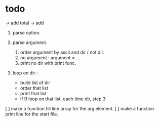 # todo

-> add total
-> add 

1. parse option.
2. parse argument.
    1. order argument by ascii and dir / not dir.
    2. no argument : argument = . .
    3. print no dir with print func.

3. loop on dir : 
    - build list of dir 
    - order that list
    - print that list
    - if R loop on that list, each time dir, step 3 


[ ] make a function fill line array for the arg element. 
[ ] make a function print line for the start file.
